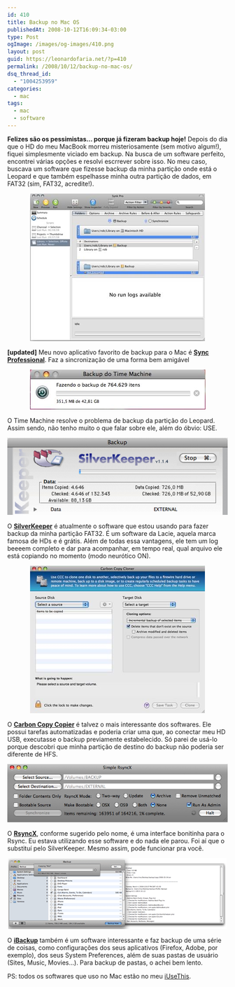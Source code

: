 ```yaml
---
id: 410
title: Backup no Mac OS
publishedAt: 2008-10-12T16:09:34-03:00
type: Post
ogImage: /images/og-images/410.png
layout: post
guid: https://leonardofaria.net/?p=410
permalink: /2008/10/12/backup-no-mac-os/
dsq_thread_id:
  - "1004253959"
categories:
  - mac
tags:
  - mac
  - software
---
```

**Felizes são os pessimistas... porque já fizeram backup hoje!** Depois do dia que o HD do meu MacBook morreu misteriosamente (sem motivo algum!), fiquei simplesmente viciado em backup. Na busca de um software perfeito, encontrei várias opções e resolvi escrrever sobre isso. No meu caso, buscava um software que fizesse backup da minha partição onde está o Leopard e que também espelhasse minha outra partição de dados, em FAT32 (sim, FAT32, acredite!).

<center>
  <img src="/wp-content/uploads/2008/10/sync.jpg" alt="sync" title="Sync Professional" />
</center>

**[updated]** Meu novo aplicativo favorito de backup para o Mac é **[Sync Professional](http://decimus.net/synk_professional.php)**. Faz a sincronização de uma forma bem amigável

<center>
  <img src="/wp-content/uploads/2008/10/backup1-tm.jpg" alt="" title="Time Machine" />
</center>

O Time Machine resolve o problema de backup da partição do Leopard. Assim sendo, não tenho muito o que falar sobre ele, além do óbvio: USE.

<center>
  <img src="/wp-content/uploads/2008/10/backup3-silverkeeper.png" alt=""  title="SilverKeeper" />
</center>

O [**SilverKeeper**](http://www.lacie.com/silverkeeper/) é atualmente o software que estou usando para fazer backup da minha partição FAT32. É um software da Lacie, aquela marca famosa de HDs e é grátis. Além de todas essa vantagens, ele tem um log beeeem completo e dar para acompanhar, em tempo real, qual arquivo ele está copiando no momento (modo neurótico ON).

<center>
  <img src="/wp-content/uploads/2008/10/backup5-ccc.jpg" alt="" title="Carbon Copy Copier" />
</center>

O [**Carbon Copy Copier**](http://www.bombich.com/software/ccc.html) é talvez o mais interessante dos softwares. Ele possui tarefas automatizadas e poderia criar uma que, ao conectar meu HD USB, executasse o backup previamente estabelecido. Só parei de usá-lo porque descobri que minha partição de destino do backup não poderia ser diferente de HFS. 

<center>
  <img src="/wp-content/uploads/2008/10/backup2-rsyncx.png" alt="" title="RsyncX" />
</center>

O [**RsyncX**](http://archive.macosxlabs.org/rsyncx/rsyncx.html), conforme sugerido pelo nome, é uma interface bonitinha para o Rsync. Eu estava utilizando esse software e do nada ele parou. Foi aí que o substituí pelo SilverKeeper. Mesmo assim, pode funcionar pra você.

<center>
  <img src="/wp-content/uploads/2008/10/backup4-ibackup.gif" alt="" title="iBackup" />
</center>

O [**iBackup**](http://www.grapefruit.ch/iBackup/) também é um software interessante e faz backup de uma série de coisas, como configurações dos seus aplicativos (Firefox, Adobe, por exemplo), dos seus System Preferences, além de suas pastas de usuário (Sites, Music, Movies&#8230;). Para backup de pastas, o achei bem lento.

PS: todos os softwares que uso no Mac estão no meu [iUseThis](http://osx.iusethis.com/user/leozera).

